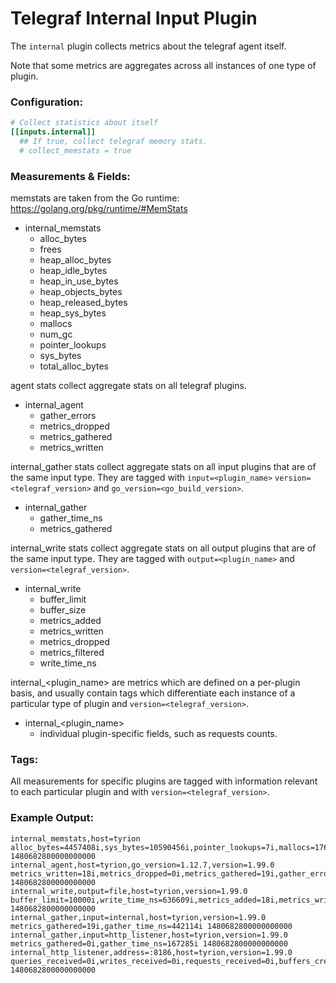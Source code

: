 # Telegraf Internal Input Plugin

The `internal` plugin collects metrics about the telegraf agent itself.

Note that some metrics are aggregates across all instances of one type of
plugin.

### Configuration:

```toml
# Collect statistics about itself
[[inputs.internal]]
  ## If true, collect telegraf memory stats.
  # collect_memstats = true
```

### Measurements & Fields:

memstats are taken from the Go runtime: https://golang.org/pkg/runtime/#MemStats

- internal_memstats
    - alloc_bytes
    - frees
    - heap_alloc_bytes
    - heap_idle_bytes
    - heap_in_use_bytes
    - heap_objects_bytes
    - heap_released_bytes
    - heap_sys_bytes
    - mallocs
    - num_gc
    - pointer_lookups
    - sys_bytes
    - total_alloc_bytes

agent stats collect aggregate stats on all telegraf plugins.

- internal_agent
    - gather_errors
    - metrics_dropped
    - metrics_gathered
    - metrics_written

internal_gather stats collect aggregate stats on all input plugins
that are of the same input type. They are tagged with `input=<plugin_name>`
`version=<telegraf_version>` and `go_version=<go_build_version>`.

- internal_gather
    - gather_time_ns
    - metrics_gathered

internal_write stats collect aggregate stats on all output plugins
that are of the same input type. They are tagged with `output=<plugin_name>`
and `version=<telegraf_version>`.


- internal_write
    - buffer_limit
    - buffer_size
    - metrics_added
    - metrics_written
    - metrics_dropped
    - metrics_filtered
    - write_time_ns

internal_<plugin_name> are metrics which are defined on a per-plugin basis, and
usually contain tags which differentiate each instance of a particular type of
plugin and `version=<telegraf_version>`.

- internal_<plugin_name>
    - individual plugin-specific fields, such as requests counts.

### Tags:

All measurements for specific plugins are tagged with information relevant
to each particular plugin and with `version=<telegraf_version>`.


### Example Output:

```
internal_memstats,host=tyrion alloc_bytes=4457408i,sys_bytes=10590456i,pointer_lookups=7i,mallocs=17642i,frees=7473i,heap_sys_bytes=6848512i,heap_idle_bytes=1368064i,heap_in_use_bytes=5480448i,heap_released_bytes=0i,total_alloc_bytes=6875560i,heap_alloc_bytes=4457408i,heap_objects_bytes=10169i,num_gc=2i 1480682800000000000
internal_agent,host=tyrion,go_version=1.12.7,version=1.99.0 metrics_written=18i,metrics_dropped=0i,metrics_gathered=19i,gather_errors=0i 1480682800000000000
internal_write,output=file,host=tyrion,version=1.99.0 buffer_limit=10000i,write_time_ns=636609i,metrics_added=18i,metrics_written=18i,buffer_size=0i 1480682800000000000
internal_gather,input=internal,host=tyrion,version=1.99.0 metrics_gathered=19i,gather_time_ns=442114i 1480682800000000000
internal_gather,input=http_listener,host=tyrion,version=1.99.0 metrics_gathered=0i,gather_time_ns=167285i 1480682800000000000
internal_http_listener,address=:8186,host=tyrion,version=1.99.0 queries_received=0i,writes_received=0i,requests_received=0i,buffers_created=0i,requests_served=0i,pings_received=0i,bytes_received=0i,not_founds_served=0i,pings_served=0i,queries_served=0i,writes_served=0i 1480682800000000000
```
